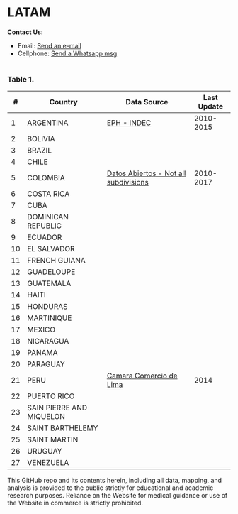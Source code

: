 # LATAM

<b>Contact Us: </b><br>

- Email: [Send an e-mail](pablo.diazv@pucp.edu.pe)
- Cellphone: [Send a Whatsapp msg](https://api.whatsapp.com/send?phone=51938438089&text=Hi,%20I%27m%20comming%20from%20Github)
  <br><br>

### Table 1.

| #   | Country                  | Data Source                                                     | Last Update |
| --- | ------------------------ | --------------------------------------------------------------- | ----------- |
| 1   | ARGENTINA                | [EPH - INDEC](https://bit.ly/2X8SGr9)                           | 2010-2015   |
| 2   | BOLIVIA                  |                                                                 |             |
| 3   | BRAZIL                   |                                                                 |             |
| 4   | CHILE                    |                                                                 |             |
| 5   | COLOMBIA                 | [Datos Abiertos - Not all subdivisions](https://bit.ly/349sKgq) | 2010-2017   |
| 6   | COSTA RICA               |                                                                 |             |
| 7   | CUBA                     |                                                                 |             |
| 8   | DOMINICAN REPUBLIC       |                                                                 |             |
| 9   | ECUADOR                  |                                                                 |             |
| 10  | EL SALVADOR              |                                                                 |             |
| 11  | FRENCH GUIANA            |                                                                 |             |
| 12  | GUADELOUPE               |                                                                 |             |
| 13  | GUATEMALA                |                                                                 |             |
| 14  | HAITI                    |                                                                 |             |
| 15  | HONDURAS                 |                                                                 |             |
| 16  | MARTINIQUE               |                                                                 |             |
| 17  | MEXICO                   |                                                                 |             |
| 18  | NICARAGUA                |                                                                 |             |
| 19  | PANAMA                   |                                                                 |             |
| 20  | PARAGUAY                 |                                                                 |             |
| 21  | PERU                     | [Camara Comercio de Lima](https://bit.ly/2UTBsuU)               | 2014        |
| 22  | PUERTO RICO              |                                                                 |             |
| 23  | SAIN PIERRE AND MIQUELON |                                                                 |             |
| 24  | SAINT BARTHELEMY         |                                                                 |             |
| 25  | SAINT MARTIN             |                                                                 |             |
| 26  | URUGUAY                  |                                                                 |             |
| 27  | VENEZUELA                |                                                                 |             |

This GitHub repo and its contents herein, including all data, mapping, and analysis is provided to the public strictly for educational and academic research purposes. Reliance on the Website for medical guidance or use of the Website in commerce is strictly prohibited.
